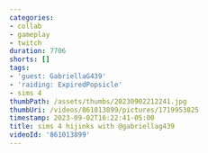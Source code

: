 ```yaml
---
categories:
- collab
- gameplay
- twitch
duration: 7706
shorts: []
tags:
- 'guest: GabriellaG439'
- 'raiding: ExpiredPopsicle'
- sims 4
thumbPath: /assets/thumbs/20230902212241.jpg
thumbUri: /videos/861013899/pictures/1719953825
timestamp: 2023-09-02T16:22:41-05:00
title: sims 4 hijinks with @gabriellag439
videoId: '861013899'
---
```

